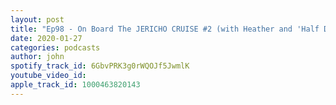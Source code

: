 ```yaml
---
layout: post
title: "Ep98 - On Board The JERICHO CRUISE #2 (with Heather and 'Half Decent')"
date: 2020-01-27
categories: podcasts
author: john
spotify_track_id: 6GbvPRK3g0rWQOJf5JwmlK
youtube_video_id: 
apple_track_id: 1000463820143
---
```

